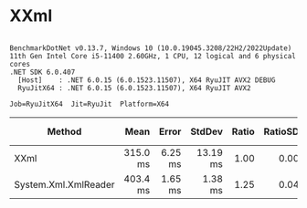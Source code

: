 # XXml
```

BenchmarkDotNet v0.13.7, Windows 10 (10.0.19045.3208/22H2/2022Update)
11th Gen Intel Core i5-11400 2.60GHz, 1 CPU, 12 logical and 6 physical cores
.NET SDK 6.0.407
  [Host]    : .NET 6.0.15 (6.0.1523.11507), X64 RyuJIT AVX2 DEBUG
  RyuJitX64 : .NET 6.0.15 (6.0.1523.11507), X64 RyuJIT AVX2

Job=RyuJitX64  Jit=RyuJit  Platform=X64  

```
|               Method |     Mean |   Error |   StdDev | Ratio | RatioSD |      Gen0 |  Allocated | Alloc Ratio |
|--------------------- |---------:|--------:|---------:|------:|--------:|----------:|-----------:|------------:|
|                 XXml | 315.0 ms | 6.25 ms | 13.19 ms |  1.00 |    0.00 |         - |      944 B |        1.00 |
| System.Xml.XmlReader | 403.4 ms | 1.65 ms |  1.38 ms |  1.25 |    0.04 | 4000.0000 | 28020928 B |   29,683.19 |

